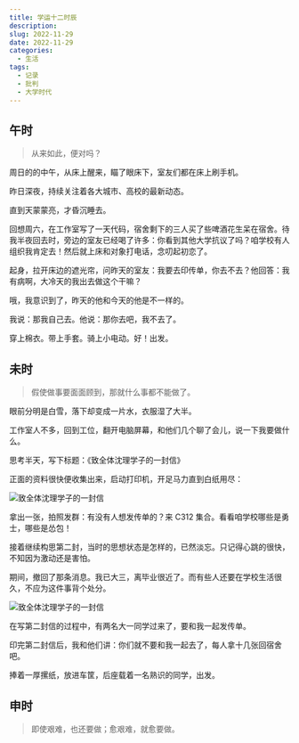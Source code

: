 ```yaml
---
title: 学运十二时辰
description:
slug: 2022-11-29
date: 2022-11-29
categories:
  - 生活
tags:
  - 记录
  - 批判
  - 大学时代
---
```


## 午时

> 从来如此，便对吗？

周日的的中午，从床上醒来，瞄了眼床下，室友们都在床上刷手机。

昨日深夜，持续关注着各大城市、高校的最新动态。

直到天蒙蒙亮，才昏沉睡去。

回想周六，在工作室写了一天代码，宿舍剩下的三人买了些啤酒花生呆在宿舍。待我半夜回去时，旁边的室友已经喝了许多：你看到其他大学抗议了吗？咱学校有人组织我肯定去！然后就上床和对象打电话，念叨起初恋了。

起身，拉开床边的遮光帘，问昨天的室友：我要去印传单，你去不去？他回答：我有病啊，大冷天的我出去做这个干嘛？

哦，我意识到了，昨天的他和今天的他是不一样的。

我说：那我自己去。他说：那你去吧，我不去了。

穿上棉衣。带上手套。骑上小电动。好！出发。

## 未时

> 假使做事要面面顾到，那就什么事都不能做了。

眼前分明是白雪，落下却变成一片水，衣服湿了大半。

工作室人不多，回到工位，翻开电脑屏幕，和他们几个聊了会儿，说一下我要做什么。

思考半天，写下标题：《致全体沈理学子的一封信》

正面的资料很快便收集出来，启动打印机，开足马力直到白纸用尽：

![致全体沈理学子的一封信](https://img.fzf404.art/blog/2022-11-29_15-32-48.webp)

拿出一张，拍照发群：有没有人想发传单的？来 C312 集合。看看咱学校哪些是勇士，哪些是怂包！

接着继续构思第二封，当时的思想状态是怎样的，已然淡忘。只记得心跳的很快，不知因为激动还是害怕。

期间，撤回了那条消息。我已大三，离毕业很近了。而有些人还要在学校生活很久，不应为这件事背个处分。

![致全体沈理学子的一封信](https://img.fzf404.art/blog/2022-11-29_15-53-26.webp)

在写第二封信的过程中，有两名大一同学过来了，要和我一起发传单。

印完第二封信后，我和他们讲：你们就不要和我一起去了，每人拿十几张回宿舍吧。

捧着一厚摞纸，放进车筐，后座载着一名熟识的同学，出发。

## 申时

> 即使艰难，也还要做；愈艰难，就愈要做。


